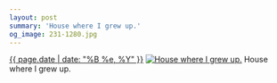 ```yaml
---
layout: post
summary: 'House where I grew up.'
og_image: 231-1280.jpg
---
```


<p>
  <time><a href="/231">{{ page.date | date: "%B %e, %Y" }}</a></time>
  <a href="/231"><img src="{{ site.assets_url }}/231-640.jpg" srcset="{{ site.assets_url }}/231-1280.jpg 1280w, {{ site.assets_url }}/231-960.jpg 960w, {{ site.assets_url }}/231-640.jpg 640w, {{ site.assets_url }}/231-320.jpg 320w" sizes="(min-width: 700px) 50vw, calc(100vw - 2rem)" alt="House where I grew up." /></a>
  <span>House where I grew up.</span>
</p>
